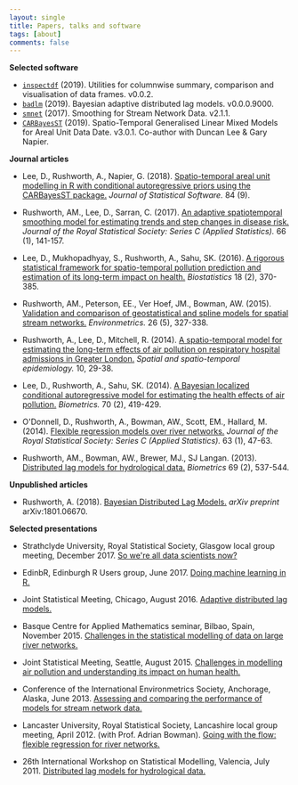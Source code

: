 ```yaml
---
layout: single
title: Papers, talks and software
tags: [about]
comments: false
---
```


__Selected software__

+  [`inspectdf`](https://cran.r-project.org/package=inspectdf) (2019). Utilities for columnwise summary, comparison and visualisation of data frames.  v0.0.2.
+  [`badlm`](https://github.com/alastairrushworth/badlm)  (2019).  Bayesian adaptive distributed lag models.  v0.0.0.9000.
+  [`smnet`](https://cran.r-project.org/package=smnet)  (2017). Smoothing for Stream Network Data. v2.1.1.
+  [`CARBayesST`](https://cran.r-project.org/package=CARBayesST)  (2019). Spatio-Temporal Generalised Linear Mixed Models for Areal Unit Data Date.  v3.0.1.  Co-author with Duncan Lee & Gary Napier.


__Journal articles__

+ Lee, D., Rushworth, A., Napier, G. (2018). [Spatio-temporal areal unit modelling in R with conditional autoregressive priors using the CARBayesST package.](carbayesst.pdf) _Journal of Statistical Software._ 84 (9).

+ Rushworth, AM., Lee, D., Sarran, C. (2017). [An adaptive spatiotemporal smoothing model for estimating trends and step changes in disease risk.](adaptive_spatiotemporal_smoothing.pdf) _Journal of the Royal Statistical Society: Series C (Applied Statistics)._  66 (1), 141-157.

+ Lee, D., Mukhopadhyay, S., Rushworth, A., Sahu, SK. (2016). [A rigorous statistical framework for spatio-temporal pollution prediction and estimation of its long-term impact on health.](rigorous_statistical.pdf)  _Biostatistics_ 18 (2), 370-385.

+ Rushworth, AM., Peterson, EE., Ver Hoef, JM., Bowman, AW. (2015). [Validation and comparison of geostatistical and spline models for spatial stream networks.](comparison_stream_network_models.pdf) _Environmetrics._ 26 (5), 327-338.

+ Rushworth, A., Lee, D., Mitchell, R. (2014). [A spatio-temporal model for estimating the long-term effects of air pollution on respiratory hospital admissions in Greater London.](spatiotemporal_health_london.pdf) _Spatial and spatio-temporal epidemiology._ 10, 29-38.

+ Lee, D., Rushworth, A., Sahu, SK. (2014). [A Bayesian localized conditional autoregressive model for estimating the health effects of air pollution.](bayesian_localised.pdf) _Biometrics._ 70 (2), 419-429.

+ O'Donnell, D., Rushworth, A., Bowman, AW., Scott, EM., Hallard, M. (2014). [Flexible regression models over river networks.](flexible_regression_river_networks.pdf) _Journal of the Royal Statistical Society: Series C (Applied Statistics)._ 63 (1), 47-63.

+ Rushworth, AM., Bowman, AW., Brewer, MJ., SJ Langan. (2013). [Distributed lag models for hydrological data.](distributed_lag_models.pdf) _Biometrics_ 69 (2), 537-544.

__Unpublished articles__

+ Rushworth, A. (2018). [Bayesian Distributed Lag Models.](bayesian_dlms.pdf) _arXiv preprint_ arXiv:1801.06670.

__Selected presentations__

+ Strathclyde University, Royal Statistical Society, Glasgow local group meeting, December 2017. [So we're all data scientists now?](rss_2017.pdf)

+ EdinbR, Edinburgh R Users group, June 2017. [Doing machine learning in R.](edinbr_2017.pdf)

+ Joint Statistical Meeting, Chicago, August 2016. [Adaptive distributed lag models.](jsm_2016.pdf)

+ Basque Centre for Applied Mathematics seminar, Bilbao, Spain, November 2015. [Challenges in the statistical modelling of data on large river networks.](bcam_2015.pdf)

+ Joint Statistical Meeting, Seattle, August 2015. [Challenges in modelling air pollution and understanding its impact on human health.](jsm_2015.pdf)

+ Conference of the International Environmetrics Society, Anchorage, Alaska, June 2013. [Assessing and comparing the performance of models for stream network data.](ties_2013.pdf)

+ Lancaster University, Royal Statistical Society, Lancashire local group meeting, April 2012. (with Prof. Adrian Bowman). [Going with the flow: flexible regression for river networks.](rss_2012.pdf)

+ 26th International Workshop on Statistical Modelling, Valencia, July 2011. [Distributed lag models for hydrological data.](iwsm_2011.pdf)


